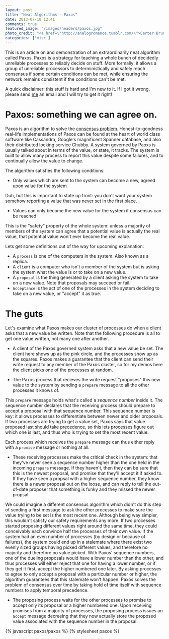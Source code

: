 ```yaml
---
layout: post
title: "Neat Algorithms - Paxos"
date: 2013-07-10 12:41
comments: true
featured_image: "/images/headers/paxos.jpg"
photo_credit: "<a href=\"http://analogromance.tumblr.com/\">Carter Brundage</a>"
categories: ['misc']
---
```


This is an article on and demonstration of an extraordinarily neat algorithm called Paxos. Paxos is a strategy for teaching a whole bunch of decidedly unreliable processes to reliably decide on stuff. More formally: it allows a group of unreliable processors to deterministically and safely reach consensus if some certain conditions can be met, while ensuring the network remains consistent if the conditions can't be met.

<div id="main_demo"></div>

A quick disclaimer: this stuff is hard and I'm new to it. If I got it wrong, please send [me](mailto:harry@harry.me) an email and I will try to get it right!

# Paxos: something we can agree on.

Paxos is an algorithm to solve the [consensus problem](http://harry.me/blog/2013/07/07/id-like-to-have-an-argument-a-primer-on-consensus/). Honest-to-goodness real-life implementations of Paxos can be found at the heart of world class software like Cassandra, Google's magnificent Spanner database, and also their distributed locking service Chubby. A system governed by Paoxs is usually talked about in terms of the value, or state, it tracks. The system is built to allow many process to report this value despite some failures, and to continually allow the value to change.

The algorithm satisfies the following conditions:

 - Only values which are sent to the system can become a new, agreed upon value for the system

Duh, but this is important to state up front: you don't want your system somehow reporting a value that was never set in the first place.

 - Values can only become the new value for the system if consensus can be reached

This is the "safety" property of the whole system: unless a majority of members of the system can agree that a potential value is actually the real value, that potential value won't ever become the real value.

Lets get some definitions out of the way for upcoming explanation:

 - A `process` is one of the computers in the system. Also known as a replica.
 - A `client` is a computer who isn't a member of the system but is asking the system what the value is or to take on a new value.
 - A `proposal` is the thing generated by a client asking the system to take on a new value. Note that proposals may succeed or fail.
 - `Acceptance` is the act of one of the processes in the system deciding to take on a new value, or "accept" it as true.

# The guts

Let's examine what Paxos makes our cluster of processes do when a client asks that a new value be written. Note that the following procedure is all to get one value written, not many one after another.

 - A client of the Paxos governed system asks that a new value be set. The client here shows up as the pink circle, and the processes show up as the squares. Paxos makes a guarantee that the client can send their write request to any member of the Paxos cluster, so for my demos here the client picks one of the processes at random.

<div id="client_demo"></div>

 - The Paxos process that recieves the write request "proposes" this new value to the system by sending a `prepare` message to all the other processes it knows of.

<div id="prepare_demo"></div>

This `prepare` message holds what's called a _sequence number_ inside it. The sequence number declares that the receiving process should prepare to accept a proposal with that sequence number. This sequence number is key: it allows processes to differentiate between newer and older proposals. If two processes are trying to get a value set, Paxos says that value proposed last should take precedence, so this lets processes figure out which one is last, and thus who is trying to set the most recent value.

Each process which receives the `prepare` message can thus either reply with a `promise` message or nothing at all.

 - These receiving processes make the critical check in the system: that they've never seen a sequence number higher than the one held in the incoming `prepare` message. If they haven't, then they can be sure that this is the newest proposal, and promise that they'll accept it if asked to. If they have seen a propsal with a higher sequence number, they know there is a newer proposal out on the loose, and can reply to tell the out-of-date proposer that something is funky and they missed the newer propsal.

<div id="promise_demo"></div>

We could imagine a different consensus algorithm which didn't do this step of sending a first message to ask the other processes to make sure the value trying to be set is the most recent one. Although being way simpler, this wouldn't satisfy our safety requirements any more. If two processes started proposing different values right around the same time, they could conceivably each convince half the processes of their own value. If the system had an even number of processes (by design or because of failures), the system could end up in a stalemate where there exist two evenly sized groups having picked different values, and therefore no majority and therefore no value picked. With Paxos' sequence numbers, one of the dueling proposals would have a lower number than the other, and thus processes will either reject that one for having a lower number, or if they get it first, accept the higher numbered one later. By asking processes to agree to only accept a proposal with a particular number or higher, the algorithm guarantees that this stalemate won't happen. Paxos solves the problem of consensus over time by taking hold of time itself with sequence numbers to apply temporal precedence.

 - The proposing process waits for the other processes to promise to accept only its proposal or a higher numbered one. Upon receiving promises from a majority of processes, the proposing process issues an `accept` message decreeing that they now actually store the proposed value associated with the sequence number in the proposal.

<div id="accept_demo"></div>

{% javascript paxos/paxos %}
{% stylesheet paxos %}
